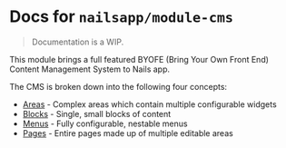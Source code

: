 # Docs for `nailsapp/module-cms`
> Documentation is a WIP.


This module brings a full featured BYOFE (Bring Your Own Front End) Content Management System to Nails app.

The CMS is broken down into the following four concepts:

- [Areas](/docs/areas/README.md) - Complex areas which contain multiple configurable widgets
- [Blocks](/docs/blocks/README.md) - Single, small blocks of content
- [Menus](/docs/menus/README.md) - Fully configurable, nestable menus
- [Pages](/docs/pages/README.md) - Entire pages made up of multiple editable areas
